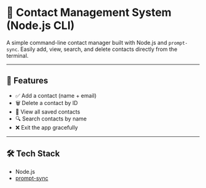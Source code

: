 # 📇 Contact Management System (Node.js CLI)

A simple command-line contact manager built with Node.js and `prompt-sync`. Easily add, view, search, and delete contacts directly from the terminal.

---

## 🚀 Features

- ✅ Add a contact (name + email)
- 🗑️ Delete a contact by ID
- 📜 View all saved contacts
- 🔍 Search contacts by name
- ❌ Exit the app gracefully

---

## 🛠️ Tech Stack

- Node.js
- [prompt-sync](https://www.npmjs.com/package/prompt-sync)

